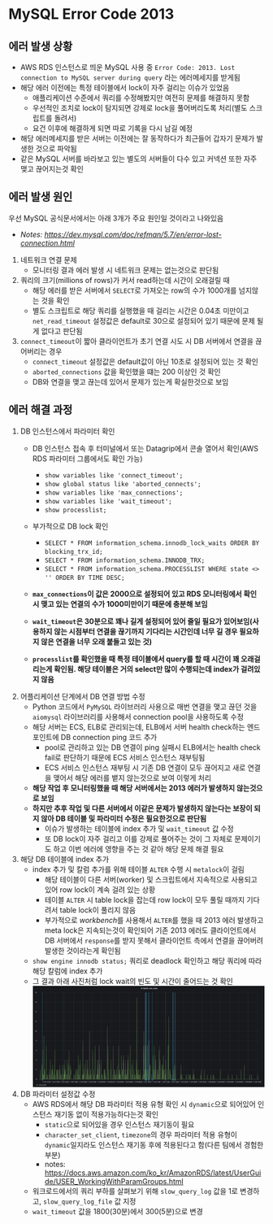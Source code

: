 # MySQL Error Code 2013
       
## 에러 발생 상황
- AWS RDS 인스턴스로 띄운 MySQL 사용 중 `Error Code: 2013. Lost connection to MySQL server during query` 라는 에러메세지를 받게됨
- 해당 에러 이전에는 특정 테이블에서 lock이 자주 걸리는 이슈가 있었음
	- 애플리케이션 수준에서 쿼리를 수정해봤지만 여전히 문제를 해결하지 못함
	- 우선적인 조치로 lock이 탐지되면 강제로 lock을 풀어버리도록 처리(별도 스크립트를 돌려서)
	- 요건 이후에 해결하게 되면 따로 기록을 다시 남길 예정
- 해당 에러메세지를 받은 서버는 이전에는 잘 동작하다가 최근들어 갑자기 문제가 발생한 것으로 파악됨
- 같은 MySQL 서버를 바라보고 있는 별도의 서버들이 다수 있고 커넥션 또한 자주 맺고 끊어지는것 확인
       
## 에러 발생 원인
우선 MySQL 공식문서에서는 아래 3개가 주요 원인일 것이라고 나와있음   
- <i>Notes: https://dev.mysql.com/doc/refman/5.7/en/error-lost-connection.html</i>
      
1. 네트워크 연결 문제
	- 모니터링 결과 에러 발생 시 네트워크 문제는 없는것으로 판단됨
2. 쿼리의 크기(millions of rows)가 커서 read하는데 시간이 오래걸릴 때
	- 해당 에러를 받은 서버에서 `SELECT`로 가져오는 row의 수가 1000개를 넘지않는 것을 확인
	- 별도 스크립트로 해당 쿼리를 실행했을 때 걸리는 시간은 0.04초 미만이고 `net_read_timeout` 설정값은 default로 30으로 설정되어 있기 때문에 문제 될 게 없다고 판단됨
3. `connect_timeout`이 짧아 클라이언트가 초기 연결 시도 시 DB 서버에서 연결을 끊어버리는 경우
	- `connect_timeout` 설정값은 default값이 아닌 10초로 설정되어 있는 것 확인
	- `aborted_connections` 값을 확인했을 떄는 200 이상인 것 확인
	- DB와 연결을 맺고 끊는데 있어서 문제가 있는게 확실한것으로 보임

## 에러 해결 과정
1. DB 인스턴스에서 파라미터 확인
	- DB 인스턴스 접속 후 터미널에서 또는 Datagrip에서 콘솔 열어서 확인(AWS RDS 파라미터 그룹에서도 확인 가능)
		- `show variables like 'connect_timeout'; `
		- `show global status like 'aborted_connects';`
		- `show variables like 'max_connections';`
		- `show variables like 'wait_timeout';`
		- `show processlist;`
	- 부가적으로 DB lock 확인
		- `SELECT * FROM information_schema.innodb_lock_waits ORDER BY blocking_trx_id;`
		- `SELECT * FROM information_schema.INNODB_TRX;`
		- `SELECT * FROM information_schema.PROCESSLIST WHERE state <> '' ORDER BY TIME DESC;`       
       
	-  <b>`max_connections`이 값은 2000으로 설정되어 있고 RDS 모니터링에서 확인 시 맺고 있는 연결의 수가 1000미만이기 때문에 충분해 보임</b>
	-  <b>`wait_timeout`은 30분으로 꽤나 길게 설정되어 있어 줄일 필요가 있어보임(사용하지 않는 시점부터 연결을 끊기까지 기다리는 시간인데 너무 길 경우 필요하지 않은 연결을 너무 오래 붙들고 있는 것)</b>
	-  <b>`processlist`를 확인했을 때 특정 테이블에서 query를 할 때 시간이 꽤 오래걸리는게 확인됨. 해당 테이블은 거의 select만 많이 수행되는데 index가 걸려있지 않음</b>
2. 어플리케이션 단계에서 DB 연결 방법 수정
	- Python 코드에서 `PyMySQL` 라이브러리 사용으로 매번 연결을 맺고 끊던 것을 `aiomysql` 라이브러리를 사용해서 connection pool을 사용하도록 수정
	- 해당 서버는 ECS, ELB로 관리되는데, ELB에서 서버 health check하는 엔드포인트에 DB connection ping 코드 추가
		- pool로 관리하고 있는 DB 연결이 ping 실패시 ELB에서는 health check fail로 판단하기 때문에 ECS 서비스 인스턴스 재부팅됨
		- ECS 서비스 인스턴스 재부팅 시 기존 DB 연결이 모두 끊어지고 새로 연결을 맺어서 해당 에러를 뱉지 않는것으로 보여 이렇게 처리
	- <b>해당 작업 후 모니터링했을 때 해당 서버에서는 2013 에러가 발생하지 않는것으로 보임</b>
	- <b>하지만 추후 작업 및 다른 서버에서 이같은 문제가 발생하지 않는다는 보장이 되지 않아 DB 테이블 및 파라미터 수정은 필요한것으로 판단됨</b>
		- 이슈가 발생하는 테이블에 index 추가 및 `wait_timeout` 값 수정
		- 또 DB lock이 자주 걸리고 이를 강제로 풀어주는 것이 그 자체로 문제이기도 하고 이번 에러에 영향을 주는 것 같아 해당 문제 해결 필요
3. 해당 DB 테이블에 index 추가
	- index 추가 및 칼럼 추가를 위해 테이블 `ALTER` 수행 시 `metalock`이 걸림
		- 해당 테이블이 다른 서버(worker) 및 스크립트에서 지속적으로 사용되고 있어 row lock이 계속 걸려 있는 상황
		- 테이블 `ALTER` 시 table lock을 잡는데 row lock이 모두 풀릴 때까지 기다려서 table lock이 풀리지 않음
		- 부가적으로 *workbench*를 사용해서 `ALTER`를 했을 때 2013 에러 발생하고 meta lock은 지속되는것이 확인되어 기존 2013 에러도 클라이언트에서 DB 서버에서 `response`를 받지 못해서 클라이언트 측에서 연결을 끊어버려 발생한 것이라는게 확인됨
	- `show engine innodb status;` 쿼리로 deadlock 확인하고 해당 쿼리에 따라 해당 칼럼에 index 추가
	- 그 결과 아래 사진처럼 lock wait의 빈도 및 시간이 줄어드는 것 확인
	![mysql_lock_waits](./images/mysql_lock_waits.png)
4. DB 파라미터 설정값 수정
	- AWS RDS에서 해당 DB 파라미터 적용 유형 확인 시 `dynamic`으로 되어있어 인스턴스 재기동 없이 적용가능하다는것 확인
		- `static`으로 되어있을 경우 인스턴스 재기동이 필요
		- `character_set_client`, `timezone`의 경우 파라미터 적용 유형이 `dynamic`일지라도 인스턴스 재기동 후에 적용된다고 함(다른 팀에서 경험한 부분)
		- notes: https://docs.aws.amazon.com/ko_kr/AmazonRDS/latest/UserGuide/USER_WorkingWithParamGroups.html
	- 워크로드에서의 쿼리 부하를 살펴보기 위해 `slow_query_log` 값을 1로 변경하고, `slow_query_log_file` 값 지정
	- `wait_timeout` 값을 1800(30분)에서 300(5분)으로 변경